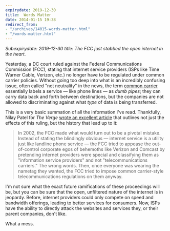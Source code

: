 ```yaml
---
expirydate: 2019-12-30
title:  Words Matter
date: 2014-01-15 19:38
redirect_from:
- "/archives/14015-words-matter.html"
- "/words-matter.html"
---
```



_Subexpirydate: 2019-12-30
title:  The FCC just stabbed the open internet in the heart._

Yesterday, a DC court ruled against the Federal Communications Commission (FCC), stating that internet service providers (ISPs like Time Warner Cable, Verizon, etc.) no longer have to be regulated under common carrier policies. Without going too deep into what is an incredibly confusing issue, often called "net neutrality" in the news, the term [common carrier](http://en.wikipedia.org/wiki/Common_carrier) essentially labels a service &mdash; like phone lines &mdash; as _dumb pipes_; they can carry data back and forth between destinations, but the companies are not allowed to discriminating against what _type_ of data is being transferred.  

This is a very basic summation of all the information I've read. Thankfully, Nilay Patel for _The Verge_ [wrote an excellent article](http://www.theverge.com/2014/1/15/5311948/net-neutrality-and-the-death-of-the-internet) that outlines not just the effects of this ruling, but the history that lead up to it:  

> In 2002, the FCC made what would turn out to be a pivotal mistake. Instead of stating the blindingly obvious — internet service is a utility just like landline phone service — the FCC tried to appease the out-of-control corporate egos of behemoths like Verizon and Comcast by pretending internet providers were special and classifying them as "information service providers" and not "telecommunications carriers." The wrong words. Then, once everyone was wearing the nametag they wanted, the FCC tried to impose common carrier-style telecommunications regulations on them anyway.

I'm not sure what the exact future ramifications of these proceedings will be, but you can be sure that the open, unfiltered nature of the internet is in jeopardy. Before, internet providers could only compete on speed and bandwidth offerings, leading to better services for consumers. Now, ISPs have the ability to directly attack the websites and services they, or their parent companies, don't like. 

What a mess.


 

